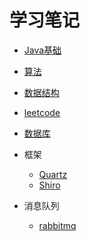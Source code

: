 # 学习笔记

- [Java基础](https://github.com/MrLsss/study/tree/main/study-java/src/main/java/com/study/java)

- [算法](https://github.com/MrLsss/study/tree/main/study-algorithms/src/main/java/com/study)

- [数据结构](https://github.com/MrLsss/study/tree/main/study-data-structures/src/main/java/com/study)

- [leetcode](https://github.com/MrLsss/study/tree/main/study-leetcode/src/main/java/com/study)

- [数据库](https://github.com/MrLsss/study/tree/main/study-sql)

- 框架
  - [Quartz](https://github.com/MrLsss/study/tree/main/study-quartz)
  - [Shiro](https://github.com/MrLsss/study/tree/main/study-shiro)

- 消息队列
  - [rabbitmq](https://github.com/MrLsss/study/tree/main/study-rabbitmq)
